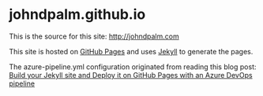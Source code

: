 # johndpalm.github.io

This is the source for this site: http://johndpalm.com

This site is hosted on [GitHub Pages](https://pages.github.com/) and uses [Jekyll](https://jekyllrb.com) to generate the pages.

The azure-pipeline.yml configuration originated from reading this blog post: [Build your Jekyll site and Deploy it on GitHub Pages with an Azure DevOps pipeline](https://xaviergeerinck.com/deploying-gh-pages-with-azure-pipelines)

